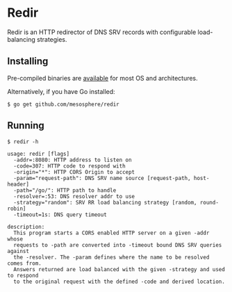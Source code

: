 # Redir

Redir is an HTTP redirector of DNS SRV records with configurable
load-balancing strategies.

## Installing 

Pre-compiled binaries are [available](https://github.com/mesosphere/redir/releases)
for most OS and architectures. 

Alternatively, if you have Go installed:
```shell
$ go get github.com/mesosphere/redir
```

## Running
```shell
$ redir -h

usage: redir [flags]
  -addr=:8080: HTTP address to listen on
  -code=307: HTTP code to respond with
  -origin="*": HTTP CORS Origin to accept
  -param="request-path": DNS SRV name source [request-path, host-header]
  -path="/go/": HTTP path to handle
  -resolver=:53: DNS resolver addr to use
  -strategy="random": SRV RR load balancing strategy [random, round-robin]
  -timeout=1s: DNS query timeout

description:
  This program starts a CORS enabled HTTP server on a given -addr whose
  requests to -path are converted into -timeout bound DNS SRV queries against
  the -resolver. The -param defines where the name to be resolved comes from.
  Answers returned are load balanced with the given -strategy and used to respond
  to the original request with the defined -code and derived location.
```
